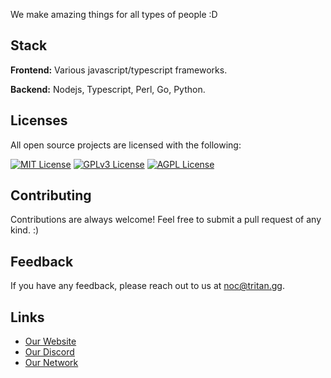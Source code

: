 We make amazing things for all types of people :D 


## Stack

**Frontend:** Various javascript/typescript frameworks.

**Backend:** Nodejs, Typescript, Perl, Go, Python.


## Licenses

All open source projects are licensed with the following:

[![MIT License](https://img.shields.io/badge/License-MIT-green.svg)](https://choosealicense.com/licenses/mit/)
[![GPLv3 License](https://img.shields.io/badge/License-GPL%20v3-yellow.svg)](https://opensource.org/licenses/)
[![AGPL License](https://img.shields.io/badge/license-AGPL-blue.svg)](http://www.gnu.org/licenses/agpl-3.0)


## Contributing

Contributions are always welcome! Feel  free to submit a pull request of any kind. :)


## Feedback

If you have any feedback, please reach out to us at noc@tritan.gg.


## Links

- [Our Website](https://tritan.gg)
- [Our Discord](https://discord.gg/XvKmZUUHaQ)
- [Our Network](https://bgp.tools/as393577)




